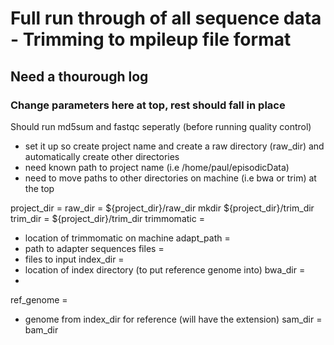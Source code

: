 # Full run through of all sequence data - Trimming to mpileup file format
## Need a thourough log
### Change parameters here at top, rest should fall in place
Should run md5sum and fastqc seperatly (before running quality control)
  - set it up so create project name and create a raw directory (raw_dir) and automatically create other directories
  - need known path to project name (i.e /home/paul/episodicData)
  - need to move paths to other directories on machine (i.e bwa or trim) at the top

project_dir = 
raw_dir = ${project_dir}/raw_dir
mkdir ${project_dir}/trim_dir
trim_dir = ${project_dir}/trim_dir
trimmomatic = 
  - location of trimmomatic on machine
adapt_path = 
  - path to adapter sequences
files =
  - files to input
index_dir = 
  - location of index directory (to put reference genome into)
bwa_dir = 
  - 
ref_genome = 
  - genome from index_dir for reference (will have the extension)
sam_dir = 
bam_dir
